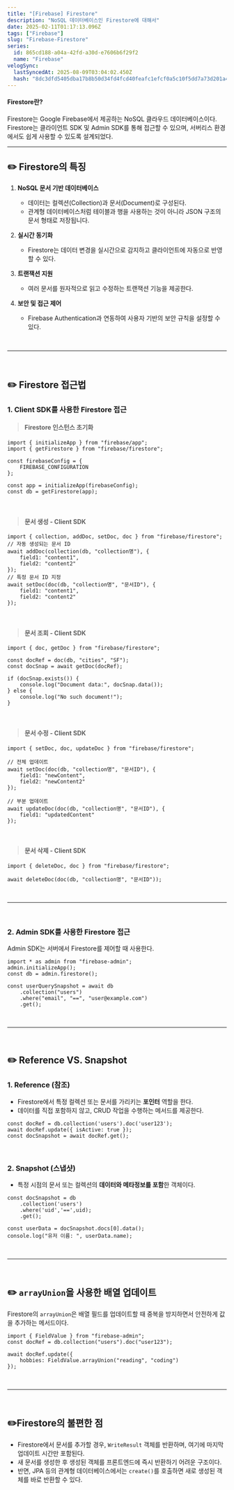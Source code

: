 ```yaml
---
title: "[Firebase] Firestore"
description: "NoSQL 데이터베이스인 Firestore에 대해서"
date: 2025-02-11T01:17:13.096Z
tags: ["Firebase"]
slug: "Firebase-Firestore"
series:
  id: 865cd188-a04a-42fd-a30d-e7606b6f29f2
  name: "Firebase"
velogSync:
  lastSyncedAt: 2025-08-09T03:04:02.450Z
  hash: "8dc3dfd5405dba17b8b50d34fd4fcd40feafc1efcf0a5c10f5dd7a73d201a45d"
---
```


#### Firestore란?

Firestore는 Google Firebase에서 제공하는 NoSQL 클라우드 데이터베이스이다. Firestore는 클라이언트 SDK 및 Admin SDK를 통해 접근할 수 있으며, 서버리스 환경에서도 쉽게 사용할 수 있도록 설계되었다.

---

## ✏️ Firestore의 특징

1. **NoSQL 문서 기반 데이터베이스**  
   - 데이터는 컬렉션(Collection)과 문서(Document)로 구성된다.  
   - 관계형 데이터베이스처럼 테이블과 행을 사용하는 것이 아니라 JSON 구조의 문서 형태로 저장됩니다.

2. **실시간 동기화**  
   - Firestore는 데이터 변경을 실시간으로 감지하고 클라이언트에 자동으로 반영할 수 있다.

3. **트랜잭션 지원**  
   - 여러 문서를 원자적으로 읽고 수정하는 트랜잭션 기능을 제공한다.

5. **보안 및 접근 제어**  
   - Firebase Authentication과 연동하여 사용자 기반의 보안 규칙을 설정할 수 있다.

<br>

---

<br>

## ✏️ Firestore 접근법

### 1. Client SDK를 사용한 Firestore 접근

>#### Firestore 인스턴스 초기화

```tsx
import { initializeApp } from "firebase/app";
import { getFirestore } from "firebase/firestore";

const firebaseConfig = {
    FIREBASE_CONFIGURATION
};

const app = initializeApp(firebaseConfig);
const db = getFirestore(app);
```


<br>

>#### **문서 생성 - Client SDK**

```tsx
import { collection, addDoc, setDoc, doc } from "firebase/firestore";
// 자동 생성되는 문서 ID
await addDoc(collection(db, "collection명"), {
    field1: "content1",
    field2: "content2"
});
// 특정 문서 ID 지정
await setDoc(doc(db, "collection명", "문서ID"), {
    field1: "content1",
    field2: "content2"
});
```

<br>

>#### **문서 조회 - Client SDK**

```tsx
import { doc, getDoc } from "firebase/firestore";

const docRef = doc(db, "cities", "SF");
const docSnap = await getDoc(docRef);

if (docSnap.exists()) {
    console.log("Document data:", docSnap.data());
} else {
    console.log("No such document!");
}
```

<br>

>#### **문서 수정 - Client SDK**

```tsx
import { setDoc, doc, updateDoc } from "firebase/firestore";

// 전체 업데이트
await setDoc(doc(db, "collection명", "문서ID"), {
    field1: "newContent",
    field2: "newContent2"
});

// 부분 업데이트
await updateDoc(doc(db, "collection명", "문서ID"), {
    field1: "updatedContent"
});
```

<br>

>#### **문서 삭제 - Client SDK**

```tsx
import { deleteDoc, doc } from "firebase/firestore";

await deleteDoc(doc(db, "collection명", "문서ID"));
```

<br>

---

<br>

### 2. Admin SDK를 사용한 Firestore 접근
Admin SDK는 서버에서 Firestore를 제어할 때 사용한다.

```tsx
import * as admin from "firebase-admin";
admin.initializeApp();
const db = admin.firestore();

const userQuerySnapshot = await db
    .collection("users")
    .where("email", "==", "user@example.com")
    .get();
```

<br>

---

<br>

## ✏️ Reference VS. Snapshot

### **1. Reference (참조)**
- Firestore에서 특정 컬렉션 또는 문서를 가리키는 **포인터** 역할을 한다.
- 데이터를 직접 포함하지 않고, CRUD 작업을 수행하는 메서드를 제공한다.

```tsx
const docRef = db.collection('users').doc('user123');
await docRef.update({ isActive: true });
const docSnapshot = await docRef.get();
```

<br>

### **2. Snapshot (스냅샷)**
- 특정 시점의 문서 또는 컬렉션의 **데이터와 메타정보를 포함**한 객체이다.
```tsx
const docSnapshot = db
	.collection('users')
	.where('uid','==',uid);
	.get();

const userData = docSnapshot.docs[0].data();
console.log("유저 이름: ", userData.name);
```

<br>

---

<br>

## ✏️ `arrayUnion`을 사용한 배열 업데이트
Firestore의 `arrayUnion`은 배열 필드를 업데이트할 때 중복을 방지하면서 안전하게 값을 추가하는 메서드이다.

```tsx
import { FieldValue } from "firebase-admin";
const docRef = db.collection("users").doc("user123");

await docRef.update({
    hobbies: FieldValue.arrayUnion("reading", "coding")
});
```

<br>

---

<br>

## ✏️Firestore의 불편한 점

- Firestore에서 문서를 추가할 경우, `WriteResult` 객체를 반환하며, 여기에 마지막 업데이트 시간만 포함된다.
- 새 문서를 생성한 후 생성된 객체를 프론트엔드에 즉시 반환하기 어려운 구조이다.
- 반면, JPA 등의 관계형 데이터베이스에서는 `create()`를 호출하면 새로 생성된 객체를 바로 반환할 수 있다.




